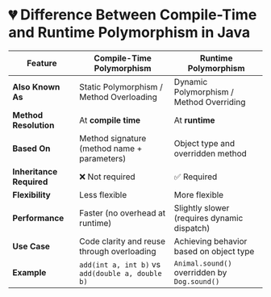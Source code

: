 # 💔 Difference Between Compile-Time and Runtime Polymorphism in Java

| Feature                         | Compile-Time Polymorphism                      | Runtime Polymorphism                      |
|---------------------------------|------------------------------------------------|-------------------------------------------|
| **Also Known As**              | Static Polymorphism / Method Overloading       | Dynamic Polymorphism / Method Overriding  |
| **Method Resolution**          | At **compile time**                            | At **runtime**                            |
| **Based On**                   | Method signature (method name + parameters)    | Object type and overridden method         |
| **Inheritance Required**       | ❌ Not required                                 | ✅ Required                                |
| **Flexibility**                | Less flexible                                  | More flexible                             |
| **Performance**                | Faster (no overhead at runtime)                | Slightly slower (requires dynamic dispatch) |
| **Use Case**                   | Code clarity and reuse through overloading     | Achieving behavior based on object type   |
| **Example**                    | `add(int a, int b)` vs `add(double a, double b)` | `Animal.sound()` overridden by `Dog.sound()` |

